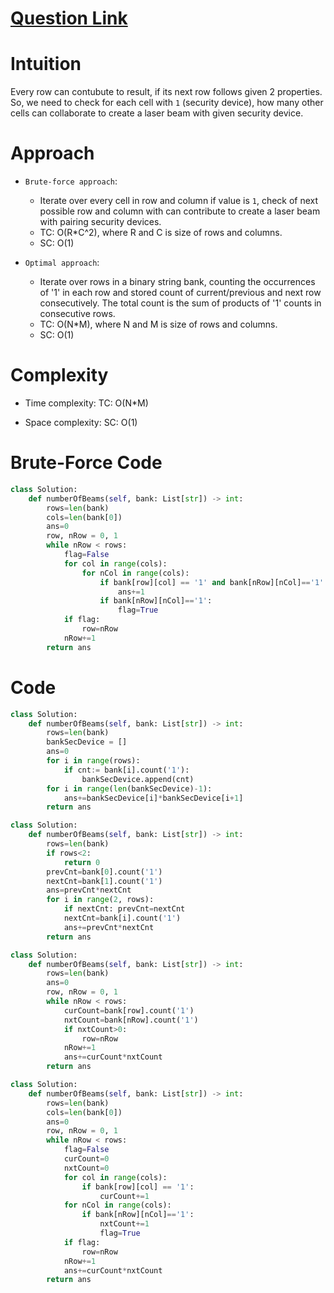 # [Question Link](https://leetcode.com/problems/number-of-laser-beams-in-a-bank)

# Intuition
Every row can contubute to result, if its next row follows given 2 properties. So, we need to check for each cell with `1` (security device), how many other cells can collaborate to create a laser beam with given security device.  
<!-- Describe your first thoughts on how to solve this problem. -->

# Approach
* `Brute-force approach`: 
   * Iterate over every cell in row and column if value is `1`, check of next possible row and column with can contribute to create a laser beam with pairing security devices. 
   * TC: O(R*C^2), where R and C is size of rows and columns.
   * SC: O(1)
   
* `Optimal approach`: 
   * Iterate over rows in a binary string bank, counting the occurrences of '1' in each row and stored count of current/previous and next row consecutively. The total count is the sum of products of '1' counts in consecutive rows.
   * TC: O(N*M), where N and M is size of rows and columns.
   * SC: O(1)
  
<!-- Describe your approach to solving the problem. -->

# Complexity
- Time complexity:
TC: O(N*M)
<!-- Add your time complexity here, e.g. $$O(n)$$ -->

- Space complexity:
SC: O(1)
<!-- Add your space complexity here, e.g. $$O(n)$$ -->

# Brute-Force Code
```Python      
class Solution:
    def numberOfBeams(self, bank: List[str]) -> int:
        rows=len(bank)
        cols=len(bank[0])
        ans=0
        row, nRow = 0, 1
        while nRow < rows:
            flag=False
            for col in range(cols):
                for nCol in range(cols):
                    if bank[row][col] == '1' and bank[nRow][nCol]=='1':
                        ans+=1
                    if bank[nRow][nCol]=='1':
                        flag=True
            if flag:
                row=nRow
            nRow+=1
        return ans
```

# Code
```Python
class Solution:
    def numberOfBeams(self, bank: List[str]) -> int:
        rows=len(bank)
        bankSecDevice = []
        ans=0
        for i in range(rows):
            if cnt:= bank[i].count('1'):
                bankSecDevice.append(cnt)
        for i in range(len(bankSecDevice)-1):
            ans+=bankSecDevice[i]*bankSecDevice[i+1]
        return ans      
```

```Python
class Solution:
    def numberOfBeams(self, bank: List[str]) -> int:
        rows=len(bank)
        if rows<2:
            return 0
        prevCnt=bank[0].count('1')
        nextCnt=bank[1].count('1')
        ans=prevCnt*nextCnt
        for i in range(2, rows):
            if nextCnt: prevCnt=nextCnt
            nextCnt=bank[i].count('1')
            ans+=prevCnt*nextCnt
        return ans        
```

```Python
class Solution:
    def numberOfBeams(self, bank: List[str]) -> int:
        rows=len(bank)
        ans=0
        row, nRow = 0, 1
        while nRow < rows:
            curCount=bank[row].count('1')
            nxtCount=bank[nRow].count('1')
            if nxtCount>0:
                row=nRow
            nRow+=1
            ans+=curCount*nxtCount
        return ans      
```

```Python
class Solution:
    def numberOfBeams(self, bank: List[str]) -> int:
        rows=len(bank)
        cols=len(bank[0])
        ans=0
        row, nRow = 0, 1
        while nRow < rows:
            flag=False
            curCount=0
            nxtCount=0
            for col in range(cols):
                if bank[row][col] == '1':
                    curCount+=1
            for nCol in range(cols):
                if bank[nRow][nCol]=='1':
                    nxtCount+=1
                    flag=True
            if flag:
                row=nRow
            nRow+=1
            ans+=curCount*nxtCount
        return ans     
```
